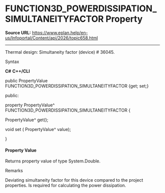# FUNCTION3D_POWERDISSIPATION_SIMULTANEITYFACTOR Property

**Source URL:** https://www.eplan.help/en-us/Infoportal/Content/api/2026/topic658.html

---

Thermal design: Simultaneity factor (device) # 36045.

Syntax

**C#**
**C++/CLI**


public PropertyValue FUNCTION3D_POWERDISSIPATION_SIMULTANEITYFACTOR {get; set;}

public:

property PropertyValue^ FUNCTION3D_POWERDISSIPATION_SIMULTANEITYFACTOR {

   PropertyValue^ get();

   void set (    PropertyValue^ value);

}


#### Property Value

Returns property value of type System.Double.

Remarks

Deviating simultaneity factor for this device compared to the project properties. Is required for calculating the power dissipation.
